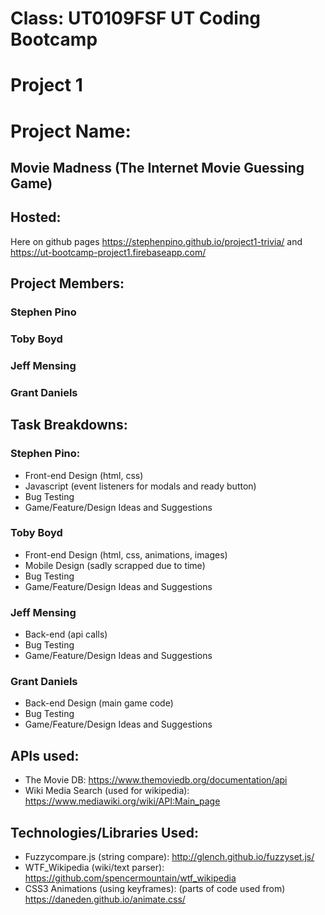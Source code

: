 # Class: UT0109FSF UT Coding Bootcamp
# Project 1

# Project Name: 
## Movie Madness (The Internet Movie Guessing Game)

## Hosted: 
Here on github pages <https://stephenpino.github.io/project1-trivia/> and <https://ut-bootcamp-project1.firebaseapp.com/>

## Project Members: 
### Stephen Pino
### Toby Boyd
### Jeff Mensing
### Grant Daniels

## Task Breakdowns:
### Stephen Pino: 
* Front-end Design (html, css)
* Javascript (event listeners for modals and ready button)
* Bug Testing
* Game/Feature/Design Ideas and Suggestions
### Toby Boyd
* Front-end Design (html, css, animations, images)
* Mobile Design (sadly scrapped due to time)
* Bug Testing
* Game/Feature/Design Ideas and Suggestions
### Jeff Mensing
* Back-end (api calls)
* Bug Testing
* Game/Feature/Design Ideas and Suggestions
### Grant Daniels
* Back-end Design (main game code)
* Bug Testing
* Game/Feature/Design Ideas and Suggestions

## APIs used:
* The Movie DB: <https://www.themoviedb.org/documentation/api>
* Wiki Media Search (used for wikipedia): <https://www.mediawiki.org/wiki/API:Main_page>

## Technologies/Libraries Used:
* Fuzzycompare.js (string compare):  <http://glench.github.io/fuzzyset.js/>
* WTF_Wikipedia (wiki/text parser): <https://github.com/spencermountain/wtf_wikipedia>
* CSS3 Animations (using keyframes): (parts of code used from)  <https://daneden.github.io/animate.css/>
